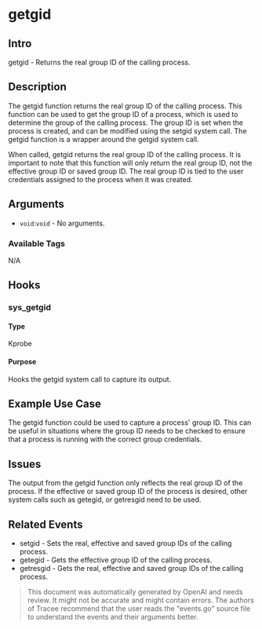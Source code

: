 
# getgid

## Intro
getgid - Returns the real group ID of the calling process. 

## Description
The getgid function returns the real group ID of the calling process. This function can be used to get the group ID of a process, which is used to determine the group of the calling process. The group ID is set when the process is created, and can be modified using the setgid system call. The getgid function is a wrapper around the getgid system call. 

When called, getgid returns the real group ID of the calling process. It is important to note that this function will only return the real group ID, not the effective group ID or saved group ID. The real group ID is tied to the user credentials assigned to the process when it was created. 

## Arguments
* `void`:`void` - No arguments.

### Available Tags
N/A

## Hooks
### sys_getgid
#### Type
Kprobe
#### Purpose
Hooks the getgid system call to capture its output.

## Example Use Case
The getgid function could be used to capture a process' group ID. This can be useful in situations where the group ID needs to be checked to ensure that a process is running with the correct group credentials. 

## Issues
The output from the getgid function only reflects the real group ID of the process. If the effective or saved group ID of the process is desired, other system calls such as getegid, or getresgid need to be used.

## Related Events
* setgid - Sets the real, effective and saved group IDs of the calling process. 
* getegid - Gets the effective group ID of the calling process. 
* getresgid - Gets the real, effective and saved group IDs of the calling process.

> This document was automatically generated by OpenAI and needs review. It might
> not be accurate and might contain errors. The authors of Tracee recommend that
> the user reads the "events.go" source file to understand the events and their
> arguments better.
